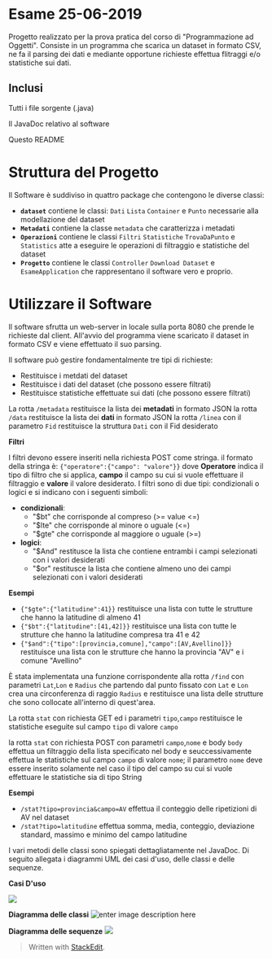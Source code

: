 ﻿# Esame 25-06-2019 
Progetto realizzato per la prova pratica del corso di "Programmazione ad Oggetti". Consiste in un programma che scarica un dataset in formato CSV, ne fa il parsing dei dati e mediante opportune richieste effettua flitraggi e/o statistiche sui dati. 

## Inclusi
Tutti i file sorgente (.java)

Il JavaDoc relativo al software

Questo README

# Struttura del Progetto
Il Software è suddiviso in quattro package che contengono le diverse classi:

 - **`dataset`** contiene le classi: `Dati` `Lista` `Container` e `Punto` necessarie alla modellazione del dataset 
 - **`Metadati`** contiene la classe `metadata` che caratterizza i metadati
 - **`Operazioni`** contiene le classi `Filtri` `Statistiche` `TrovaDaPunto` e `Statistics` atte a eseguire le operazioni di filtraggio e statistiche del dataset
 - **`Progetto`** contiene le classi `Controller` `Download Dataset` e `EsameApplication` che rappresentano il software vero e proprio.

# Utilizzare il Software
Il software sfrutta un web-server in locale sulla porta 8080 che prende le richieste dal client. All'avvio del programma viene scaricato il dataset in formato CSV e viene effettuato il suo parsing.

Il software può gestire fondamentalmente tre tipi di richieste:

 - Restituisce i metdati del dataset
 - Restituisce i dati del dataset (che possono essere filtrati)
 - Restituisce statistiche effettuate sui dati (che possono essere filtrati) 
 
 La rotta `/metadata`  restituisce la lista dei **metadati**  in formato JSON 
 la rotta `/data` restituisce la lista dei **dati** in formato JSON
 la rotta `/linea` con il parametro `Fid` restituisce la struttura `Dati` con il Fid desiderato
 
 **Filtri**
 
I filtri devono essere inseriti nella richiesta POST come stringa.
il formato della stringa è:
`{"operatore":{"campo": "valore"}}`
dove **Operatore** indica il tipo di filtro che si applica, **campo** il campo su cui si vuole effettuare il filtraggio e  **valore** il valore desiderato.
 I filtri sono di due tipi: condizionali o logici e si indicano con i seguenti simboli:
 
 - **condizionali**:
   - "$bt" che corrisponde al compreso (>= value <=)
   - "$lte" che corrisponde al minore o uguale (<=)
   - "$gte" che corrisponde al maggiore o uguale (>=)
 - **logici**:
    - "$And" restitusce la lista che contiene entrambi i campi selezionati con i valori desiderati
    -  "$or" restitusce la lista che contiene almeno uno dei campi selezionati con i valori desiderati  

**Esempi**
 - `{"$gte":{"latitudine":41}}` restituisce una lista con tutte le strutture che hanno la latitudine di almeno 41
 - `{"$bt":{"latitudine":[41,42]}}` restituisce una lista con tutte le strutture che hanno la latitudine compresa tra 41 e 42
 - `{"$and":{"tipo":[provincia,comune],"campo":[AV,Avellino]}}` restituisce una lista con le strutture che hanno la provincia "AV" e i comune "Avellino"

È stata implementata una funzione corrispondente alla rotta `/find` con parametri `Lat`,`Lon` e `Radius` che partendo dal punto fissato con `Lat` e `Lon` crea una circonferenza di raggio `Radius` e restituisce una lista delle strutture che sono collocate all'interno di quest'area.

La rotta `stat` con richiesta GET ed i parametri `tipo`,`campo` restituisce le statistiche eseguite sul campo `tipo` di valore `campo`

la rotta `stat` con richiesta POST con parametri `campo`,`nome` e body `body` effettua un filtraggio della lista specificato nel body e
seuccessivamente effettua le statistiche sul campo `campo` di valore `nome`; il parametro `nome` deve essere inserito solamente nel caso il tipo del campo su cui si vuole  effettuare le statistiche sia di tipo String

**Esempi**
- `/stat?tipo=provincia&campo=AV` effettua il conteggio delle ripetizioni di AV nel dataset
- `/stat?tipo=latitudine` effettua somma, media, conteggio, deviazione standard, massimo e minimo del campo latitudine

I vari metodi delle classi sono spiegati dettagliatamente nel JavaDoc. Di seguito allegata i diagrammi UML dei casi d'uso, delle classi e delle sequenze.

**Casi D'uso**

![
](https://lh3.googleusercontent.com/pSDfcqCuc2Z2H0iiQM1yRsYGMoLYF3LlDlo3pl1wErKGlkb9K8SC-kQiSq3i2eNsQ1SlHqggTAkN "d")

 
**Diagramma delle classi**
![enter image description here](https://lh3.googleusercontent.com/ShF5LJl2tAx_wl7vHN_uhMmfYnK4gJC0pYmWoxqnSO5kD-sX_MtOn-6hdBST3v_xlIaUaDhas3Xh=s15520)

**Diagramma delle sequenze**
![
](https://lh3.googleusercontent.com/Dkffv5bBHkDT0zZUe6I6TOfu6UpiwJnMnV94nX0DXzuW6cyzvV2BMHcPjumUd0kKGvEesZbo8tCp=s10000) 

> Written with [StackEdit](https://stackedit.io/).
